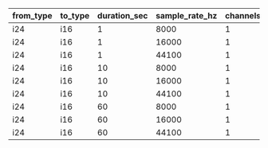 | from_type   | to_type   |   duration_sec |   sample_rate_hz |   channels |   min_time_ns |   median_time_ns |   max_time_ns | time_unit   |
|-------------|-----------|----------------|------------------|------------|---------------|------------------|---------------|-------------|
| i24         | i16       |              1 |             8000 |          1 |       0.18868 |          0.18884 |       0.18901 | ps          |
| i24         | i16       |              1 |            16000 |          1 |       0.18883 |          0.18904 |       0.18924 | ps          |
| i24         | i16       |              1 |            44100 |          1 |       0.18864 |          0.18896 |       0.18933 | ps          |
| i24         | i16       |             10 |             8000 |          1 |       0.19047 |          0.19068 |       0.1909  | ps          |
| i24         | i16       |             10 |            16000 |          1 |       0.19135 |          0.19141 |       0.19146 | ps          |
| i24         | i16       |             10 |            44100 |          1 |       0.19071 |          0.19082 |       0.191   | ps          |
| i24         | i16       |             60 |             8000 |          1 |       0.19033 |          0.19063 |       0.19094 | ps          |
| i24         | i16       |             60 |            16000 |          1 |       0.1898  |          0.19006 |       0.19034 | ps          |
| i24         | i16       |             60 |            44100 |          1 |       0.18996 |          0.19021 |       0.19045 | ps          |